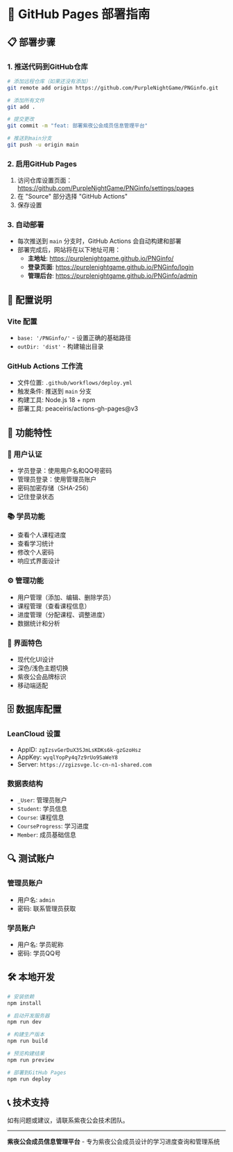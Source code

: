 # 🚀 GitHub Pages 部署指南

## 📋 部署步骤

### 1. 推送代码到GitHub仓库

```bash
# 添加远程仓库（如果还没有添加）
git remote add origin https://github.com/PurpleNightGame/PNGinfo.git

# 添加所有文件
git add .

# 提交更改
git commit -m "feat: 部署紫夜公会成员信息管理平台"

# 推送到main分支
git push -u origin main
```

### 2. 启用GitHub Pages

1. 访问仓库设置页面：https://github.com/PurpleNightGame/PNGinfo/settings/pages
2. 在 "Source" 部分选择 "GitHub Actions"
3. 保存设置

### 3. 自动部署

- 每次推送到 `main` 分支时，GitHub Actions 会自动构建和部署
- 部署完成后，网站将在以下地址可用：
  - **主地址**: https://purplenightgame.github.io/PNGinfo/
  - **登录页面**: https://purplenightgame.github.io/PNGinfo/login
  - **管理后台**: https://purplenightgame.github.io/PNGinfo/admin

## 🔧 配置说明

### Vite 配置
- `base: '/PNGinfo/'` - 设置正确的基础路径
- `outDir: 'dist'` - 构建输出目录

### GitHub Actions 工作流
- 文件位置: `.github/workflows/deploy.yml`
- 触发条件: 推送到 `main` 分支
- 构建工具: Node.js 18 + npm
- 部署工具: peaceiris/actions-gh-pages@v3

## 📱 功能特性

### 🔐 用户认证
- 学员登录：使用用户名和QQ号密码
- 管理员登录：使用管理员账户
- 密码加密存储（SHA-256）
- 记住登录状态

### 📚 学员功能
- 查看个人课程进度
- 查看学习统计
- 修改个人密码
- 响应式界面设计

### ⚙️ 管理功能
- 用户管理（添加、编辑、删除学员）
- 课程管理（查看课程信息）
- 进度管理（分配课程、调整进度）
- 数据统计和分析

### 🎨 界面特色
- 现代化UI设计
- 深色/浅色主题切换
- 紫夜公会品牌标识
- 移动端适配

## 🗄️ 数据库配置

### LeanCloud 设置
- AppID: `zgIzsvGerDuX3SJmLsKDKs6k-gzGzoHsz`
- AppKey: `wyqlYopPy4q7z9rUo9SaWeY8`
- Server: `https://zgizsvge.lc-cn-n1-shared.com`

### 数据表结构
- `_User`: 管理员账户
- `Student`: 学员信息
- `Course`: 课程信息
- `CourseProgress`: 学习进度
- `Member`: 成员基础信息

## 🔍 测试账户

### 管理员账户
- 用户名: `admin`
- 密码: 联系管理员获取

### 学员账户
- 用户名: 学员昵称
- 密码: 学员QQ号

## 🛠️ 本地开发

```bash
# 安装依赖
npm install

# 启动开发服务器
npm run dev

# 构建生产版本
npm run build

# 预览构建结果
npm run preview

# 部署到GitHub Pages
npm run deploy
```

## 📞 技术支持

如有问题或建议，请联系紫夜公会技术团队。

---

**紫夜公会成员信息管理平台** - 专为紫夜公会成员设计的学习进度查询和管理系统
